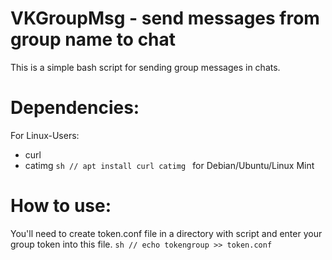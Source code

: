 # VKGroupMsg - send messages from group name to chat
This is a simple bash script for sending group messages in chats.
# Dependencies:
For Linux-Users:
* curl
* catimg
```sh // apt install curl catimg ``` for Debian/Ubuntu/Linux Mint
# How to use:
You'll need to create token.conf file in a directory with script and enter your group token into this file.
```sh // echo tokengroup >> token.conf ``` 
